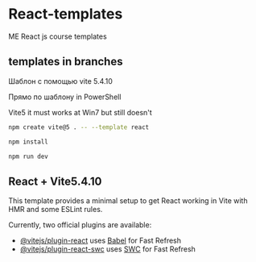 # React-templates

ME React js course templates

## templates in branches

Шаблон с помощью vite 5.4.10

Прямо по шаблону in PowerShell

Vite5 it must works at Win7 but still doesn't

```bash
npm create vite@5 . -- --template react
```

```sh
npm install
```

```sh
npm run dev
```

## React + Vite5.4.10

This template provides a minimal setup to get React working in Vite with HMR and some ESLint rules.

Currently, two official plugins are available:

- [@vitejs/plugin-react](https://github.com/vitejs/vite-plugin-react/blob/main/packages/plugin-react/README.md) uses [Babel](https://babeljs.io/) for Fast Refresh
- [@vitejs/plugin-react-swc](https://github.com/vitejs/vite-plugin-react-swc) uses [SWC](https://swc.rs/) for Fast Refresh
